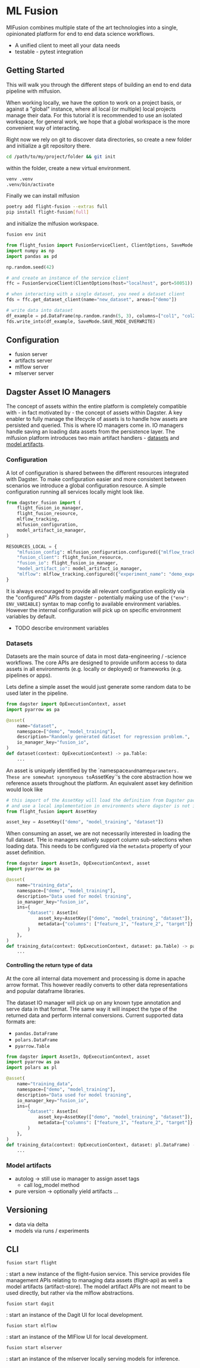 # ML Fusion

MlFusion combines multiple state of the art technologies into a single,
opinionated platform for end to end data science workflows.

- A unified client to meet all your data needs
- testable - pytest integration

## Getting Started

This will walk you through the different steps of building an end to end data pipeline
with mlfusion.

When working locally, we have the option to work on a project basis, or against a "global"
instance, where all local (or multiple) local projects manage their data. For this tutorial
it is recommended to use an isolated workspace, for general work, we hope that a global
workspace is the more convenient way of interacting.

Right now we rely on git to discover data directories, so create a new folder and initialize
a git repository there.

```sh
cd /path/to/my/project/folder && git init
```

within the folder, create a new virtual environment.

```sh
venv .venv
.venv/bin/activate
```

Finally we can install mlfusion

```sh
poetry add flight-fusion --extras full
pip install flight-fusion[full]
```

and initialize the mlfusion workspace.

```sh
fusion env init
```

```py
from flight_fusion import FusionServiceClient, ClientOptions, SaveMode
import numpy as np
import pandas as pd

np.random.seed(42)

# and create an instance of the service client
ffc = FusionServiceClient(ClientOptions(host="localhost", port=50051))

# when interacting with a single dataset, you need a dataset client
fds = ffc.get_dataset_client(name="new_dataset", areas=["demo"])
```

```py
# write data into dataset
df_example = pd.DataFrame(np.random.randn(5, 3), columns=["col1", "col2", "col3"])
fds.write_into(df_example, SaveMode.SAVE_MODE_OVERWRITE)
```

## Configuration

- fusion server
- artifacts server
- mlflow server
- mlserver server

## Dagster Asset IO Managers

The concept of assets within the entire platform is completely compatible with - in fact motivated by -
the concept of assets within Dagster. A key enabler to fully manage the lifecycle of assets is to
handle how assets are persisted and queried. This is where IO managers come in. IO managers handle
saving an loading data assets from the persistence layer. The mlfusion platform introduces two main
artifact handlers - [datasets](#datasets) and [model artifacts](#model-artifacts).

### Configuration

A lot of configuration is shared between the different resources integrated with Dagster. To make
configuration easier and more consistent between scenarios we introduce a global configuration resource.
A simple configuration running all services locally might look like.

```py
from dagster_fusion import (
    flight_fusion_io_manager,
    flight_fusion_resource,
    mlflow_tracking,
    mlfusion_configuration,
    model_artifact_io_manager,
)

RESOURCES_LOCAL = {
    "mlfusion_config": mlfusion_configuration.configured({"mlflow_tracking_uri": "http://localhost:5000"}),
    "fusion_client": flight_fusion_resource,
    "fusion_io": flight_fusion_io_manager,
    "model_artifact_io": model_artifact_io_manager,
    "mlflow": mlflow_tracking.configured({"experiment_name": "demo_experiment"}),
}
```

It is always encouraged to provide all relevant configuration explicitly via the "configured" APIs
from dagster - potentially making use of the `{"env": ENV_VARIABLE}` syntax to map config to available
environment variables. However the internal configuration will pick up on specific environment variables
by default.

- TODO describe environment variables

### Datasets

Datasets are the main source of data in most data-engineering / -science workflows. The core APIs
are designed to provide uniform access to data assets in all environments (e.g. locally or deployed)
or frameworks (e.g. pipelines or apps).

Lets define a simple asset the would just generate some random data to be used later in the pipeline.

```py
from dagster import OpExecutionContext, asset
import pyarrow as pa

@asset(
    name="dataset",
    namespace=["demo", "model_training"],
    description="Randomly generated dataset for regression problem.",
    io_manager_key="fusion_io",
)
def dataset(context: OpExecutionContext) -> pa.Table:
    ...
```

An asset is uniquely identified by the ´namespace`and`name`parameters. These are somewhat synonymous to`AssetKey`'s the core abstraction how we reference assets
throughout the platform. An equivalent asset key definition would look like

```py
# this import of the AssetKey will load the definition from Dagster package if available
# and use a local implementation in environments where dagster is not installed.
from flight_fusion import AssetKey

asset_key = AssetKey(["demo", "model_training", "dataset"])
```

When consuming an asset, we are not necessarily interested in loading the full dataset.
THe io managers natively support column sub-selections when loading data. This needs to
be configured via the `metadata` property of your asset definition.

```py hl_lines="1 9-14"
from dagster import AssetIn, OpExecutionContext, asset
import pyarrow as pa

@asset(
    name="training_data",
    namespace=["demo", "model_training"],
    description="Data used for model training",
    io_manager_key="fusion_io",
    ins={
        "dataset": AssetIn(
            asset_key=AssetKey(["demo", "model_training", "dataset"]),
            metadata={"columns": ["feature_1", "feature_2", "target"]}
        )
    },
)
def training_data(context: OpExecutionContext, dataset: pa.Table) -> pa.Table:
    ...
```

#### Controlling the return type of data

At the core all internal data movement and processing is dome in apache arrow format.
This however readily converts to other data representations and popular dataframe
libraries.

The dataset IO manager will pick up on any known type annotation and serve data in that format.
THe same way it will inspect the type of the returned data and perform internal conversions.
Current supported data formats are:

- `pandas.DataFrame`
- `polars.DataFrame`
- `pyarrow.Table`

```py hl_lines="3 17"
from dagster import AssetIn, OpExecutionContext, asset
import pyarrow as pa
import polars as pl

@asset(
    name="training_data",
    namespace=["demo", "model_training"],
    description="Data used for model training",
    io_manager_key="fusion_io",
    ins={
        "dataset": AssetIn(
            asset_key=AssetKey(["demo", "model_training", "dataset"]),
            metadata={"columns": ["feature_1", "feature_2", "target"]}
        )
    },
)
def training_data(context: OpExecutionContext, dataset: pl.DataFrame) -> pa.Table:
    ...
```

### Model artifacts

- autolog -> still use io manager to assign asset tags
  - call log_model method
- pure version -> optionally yield artifacts ...

## Versioning

- data via delta
- models via runs / experiments

## CLI

`fusion start flight`

<!-- prettier-ignore -->
: start a new instance of the flight-fusion service. This service provides file management APIs
  relating to managing data assets (flight-api) as well a model artifacts (artifact-store). The model
  artifact APIs are not meant to be used directly, but rather via the mlflow abstractions.

`fusion start dagit`

<!-- prettier-ignore -->
: start an instance of the Dagit UI for local development.

`fusion start mlflow`

<!-- prettier-ignore -->
: start an instance of the MlFlow UI for local development.

`fusion start mlserver`

<!-- prettier-ignore -->
: start an instance of the mlserver locally serving models for inference.
